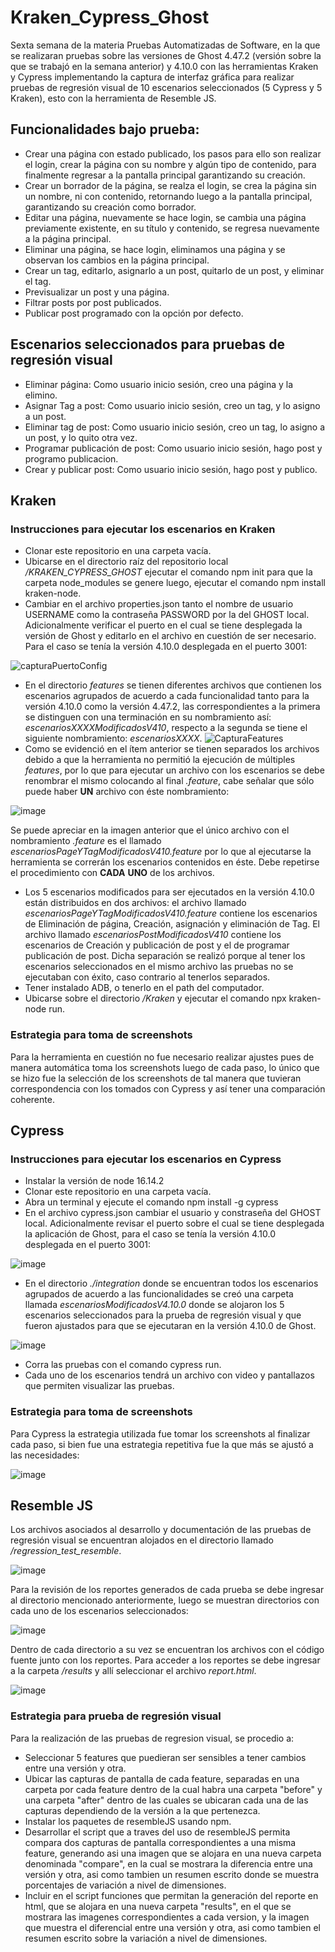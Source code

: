 # Kraken_Cypress_Ghost
Sexta semana de la materia Pruebas Automatizadas de Software, en la que se realizaran pruebas sobre las versiones de Ghost 4.47.2 (versión sobre la que se trabajó en la semana anterior) y 4.10.0 con las herramientas Kraken y Cypress implementando la captura de interfaz gráfica para realizar pruebas de regresión visual de 10 escenarios seleccionados (5 Cypress y 5 Kraken), esto con la herramienta de Resemble JS. 
## Funcionalidades bajo prueba:
- Crear una página con estado publicado, los pasos para ello son realizar el login, crear la página con su nombre y algún tipo de contenido, para finalmente regresar a la pantalla principal garantizando su creación.
- Crear un borrador de la página, se realza el login, se crea la página sin un nombre, ni con contenido, retornando luego a la pantalla principal, garantizando su creación como borrador.
- Editar una página, nuevamente se hace login, se cambia una página previamente existente, en su título y contenido, se regresa nuevamente a la página principal.
- Eliminar una página, se hace login, eliminamos una página y se observan los cambios en la página principal.
- Crear un tag, editarlo, asignarlo a un post, quitarlo de un post, y eliminar el tag.
- Previsualizar un post y una página.
- Filtrar posts por post publicados.
- Publicar post programado con la opción por defecto.
## Escenarios seleccionados para pruebas de regresión visual
- Eliminar página: Como usuario inicio sesión, creo una página y la elimino.
- Asignar Tag a post: Como usuario inicio sesión, creo un tag, y lo asigno a un post.
- Eliminar tag de post: Como usuario inicio sesión, creo un tag, lo asigno a un post, y lo quito otra vez.
- Programar publicación de post: Como usuario inicio sesión, hago post y programo publicacion.
- Crear y publicar post: Como usuario inicio sesión, hago post y publico.
## Kraken
### Instrucciones para ejecutar los escenarios en Kraken
- Clonar este repositorio en una carpeta vacía.
- Ubicarse en el directorio raíz del repositorio local _/KRAKEN_CYPRESS_GHOST_ ejecutar el comando npm init para que la carpeta node_modules se genere luego, ejecutar el comando npm install kraken-node.
- Cambiar en el archivo properties.json tanto el nombre de usuario USERNAME como la contraseña PASSWORD por la del GHOST local. Adicionalmente verificar el puerto en el cual se tiene desplegada la versión de Ghost y editarlo en el archivo en cuestión de ser necesario. Para el caso se tenía la versión 4.10.0 desplegada en el puerto 3001:

![capturaPuertoConfig](https://user-images.githubusercontent.com/98660561/168514208-1a1b04fd-49af-4f68-9132-5e1b17775bfc.PNG)

- En el directorio _features_ se tienen diferentes archivos que contienen los escenarios agrupados de acuerdo a cada funcionalidad tanto para la versión 4.10.0 como la versión 4.47.2, las correspondientes a la primera se distinguen con una terminación en su nombramiento así: _escenariosXXXXModificadosV410_, respecto a la segunda se tiene el siguiente nombramiento: _escenariosXXXX_.
![CapturaFeatures](https://user-images.githubusercontent.com/98660561/168515238-35913a23-c813-4a6a-961e-c4f7ccf3535a.PNG)
- Como se evidenció en el ítem anterior se tienen separados los archivos debido a que la herramienta no permitió la ejecución de múltiples _features_, por lo que para ejecutar un archivo con los escenarios se debe renombrar el mismo colocando al final _.feature_, cabe señalar que sólo puede haber __UN__ archivo con éste nombramiento:

![image](https://user-images.githubusercontent.com/98660561/168515850-cfa19e8b-fe03-4fa8-a06b-96529083ad11.png)

Se puede apreciar en la imagen anterior que el único archivo con el nombramiento _.feature_ es el llamado _escenariosPageYTagModificadosV410.feature_ por lo que al ejecutarse la herramienta se correrán los escenarios contenidos en éste. Debe repetirse el procedimiento con __CADA__ __UNO__ de los archivos.
- Los 5 escenarios modificados para ser ejecutados en la versión 4.10.0 están distribuidos en dos archivos: el archivo llamado _escenariosPageYTagModificadosV410.feature_ contiene los escenarios de Eliminación de página, Creación, asignación y eliminación de Tag. El archivo llamado _escenariosPostModificadosV410_ contiene los escenarios de Creación y publicación de post y el de programar publicación de post. Dicha separación se realizó porque al tener los escenarios seleccionados en el mismo archivo las pruebas no se ejecutaban con éxito, caso contrario al tenerlos separados.
- Tener instalado ADB, o tenerlo en el path del computador.
- Ubicarse sobre el directorio _/Kraken_ y ejecutar el comando npx kraken-node run.
### Estrategia para toma de screenshots
Para la herramienta en cuestión no fue necesario realizar ajustes pues de manera automática toma los screenshots luego de cada paso, lo único que se hizo fue la selección de los screenshots de tal manera que tuvieran correspondencia con los tomados con Cypress  y así tener una comparación coherente.

## Cypress
### Instrucciones para ejecutar los escenarios en Cypress
- Instalar la versión de node 16.14.2
- Clonar este repositorio en una carpeta vacía.
- Abra un terminal y ejecute el comando npm install -g cypress
- En el archivo cypress.json cambiar el usuario y constraseña del GHOST local. Adicionalmente revisar el puerto sobre el cual se tiene desplegada la aplicación de Ghost, para el caso se tenía la versión 4.10.0 desplegada en el puerto 3001:

![image](https://user-images.githubusercontent.com/98660561/168518369-6c034c54-885a-4d54-b3f2-01e292809e24.png)

- En el directorio _./integration_ donde se encuentran todos los escenarios agrupados de acuerdo a las funcionalidades se creó una carpeta llamada _escenariosModificadosV4.10.0_ donde se alojaron los 5 escenarios seleccionados para la prueba de regresión visual y que fueron ajustados para que se ejecutaran en la versión 4.10.0  de Ghost.

![image](https://user-images.githubusercontent.com/98660561/168520089-0c7b109e-0992-480c-afcc-d42772d1f31b.png)

- Corra las pruebas con el comando cypress run.
- Cada uno de los escenarios tendrá un archivo con video y pantallazos que permiten visualizar las pruebas.


### Estrategia para toma de screenshots
Para Cypress la estrategia utilizada fue tomar los screenshots al finalizar cada paso, si bien fue una estrategia repetitiva fue la que más se ajustó a las necesidades:

![image](https://user-images.githubusercontent.com/98660561/168518672-7ad6bb35-ec72-4fc6-8525-0822572ecccc.png)

## Resemble JS
Los archivos asociados al desarrollo y documentación de las pruebas de regresión visual se encuentran alojados en el directorio llamado _/regression_test_resemble_.

![image](https://user-images.githubusercontent.com/98660561/168520776-c9f3ff20-d74a-4dff-8f92-bacca0477240.png)


Para la revisión de los reportes generados de cada prueba se debe ingresar al directorio mencionado anteriormente, luego se muestran directorios con cada uno de los escenarios seleccionados:

![image](https://user-images.githubusercontent.com/98660561/168520898-9e984789-ec2c-4fc0-9d21-8c77c7b14ab0.png)

Dentro de cada directorio a su vez se encuentran los archivos con el código fuente junto con los reportes. Para acceder a los reportes se debe ingresar a la carpeta _/results_ y allí seleccionar el archivo _report.html_.

![image](https://user-images.githubusercontent.com/98660561/168521887-14181335-0ae9-4c65-accc-7b05e7a8e5a6.png)

### Estrategia para prueba de regresión visual
Para la realización de las pruebas de regresion visual, se procedio a:
 - Seleccionar 5 features que puedieran ser sensibles a tener cambios entre una versión y otra.
 - Ubicar las capturas de pantalla de cada feature, separadas en una carpeta por cada feature dentro de la cual habra una carpeta "before" y una carpeta "after" dentro de las cuales se ubicaran cada una de las capturas dependiendo de la versión a la que pertenezca.
 - Instalar los paquetes de resembleJS usando npm.
 - Desarrollar el script que a traves del uso de resembleJS permita compara dos capturas de pantalla correspondientes a una misma feature, generando asi una imagen que se alojara en una nueva carpeta denominada "compare", en la cual se mostrara la diferencia entre una versión y otra, asi como tambien un resumen escrito donde se muestra porcentajes de variación a nivel de dimensiones.
 - Incluir en el script funciones que permitan la generación del reporte en html, que se alojara en una nueva carpeta "results", en el que se mostrara las imagenes correspondientes a cada version, y la imagen que muestra el diferencial entre una versión y otra, asi como tambien el resumen escrito sobre la variación a nivel de dimensiones.
